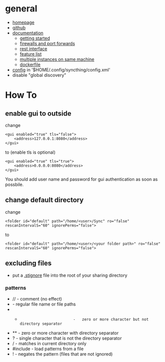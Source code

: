 # general

* [homepage](http://syncthing.net/)
* [github](https://github.com/syncthing/syncthing)
* [documentation](https://pulse-forum.ind.ie/category/documentation)
    * [getting started](https://pulse-forum.ind.ie/t/getting-started/)
    * [firewalls and port forwards](https://pulse-forum.ind.ie/t/firewalls-and-port-forwards/)
    * [rest interface](https://pulse-forum.ind.ie/t/the-rest-interface/)
    * [feature list](https://pulse-forum.ind.ie/t/what-does-syncthing-sync-and-what-doesnt-it/)
    * [multiple instances on same machine](https://pulse-forum.ind.ie/t/how-to-create-syncthing-test-environments/)
    * [dockerfile](https://pulse-forum.ind.ie/t/dockerfile-for-syncthing/)
* [config](https://pulse-forum.ind.ie/t/config-file-and-directory/) in '$HOME/.config/syncthing/config.xml'
* disable "global discovery"

# How To

## enable gui to outside

change

    <gui enabled="true" tls="false">
        <address>127.0.0.1:8080</address>
    </gui>

to (enable tls is optional)

    <gui enabled="true" tls="true">
        <address>0.0.0.0:8080</address>
    </gui>

You should add user name and password for gui authentication as soon as possbile.

## change default directory

change

    <folder id="default" path="/home/<user>/Sync" ro="false" rescanIntervalS="60" ignorePerms="false">

to

    <folder id="default" path="/home/<user>/<your folder path>" ro="false" rescanIntervalS="60" ignorePerms="false">

## excluding files

* put a [.stignore](https://pulse-forum.ind.ie/t/excluding-files-from-synchronization-ignoring/) file into the root of your sharing directory

### patterns

* //                            -   comment (no effect)
* <name or path>                -   regular file name or file paths
* *                             -   zero or more character but not directory separator
* **                            -   zero or more character with directory separator
* ?                             -   single character that is not the directory separator
* /<pattern>                    -   matches in current directory only
* #include <path to named file> -   load patterns from a file
* !<pattern>                    -   negates the pattern (files that are not ignored)
